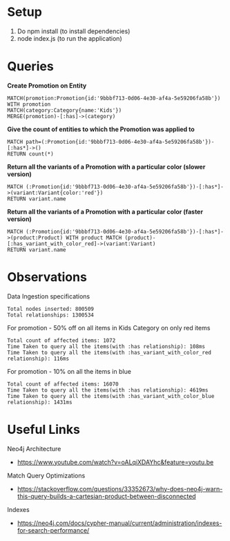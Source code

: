 # Setup
1. Do npm install (to install dependencies)
2. node index.js (to run the application)

# Queries
**Create Promotion on Entity**
```
MATCH(promotion:Promotion{id:'9bbbf713-0d06-4e30-af4a-5e59206fa58b'}) 
WITH promotion 
MATCH(category:Category{name:'Kids'}) 
MERGE(promotion)-[:has]->(category)
```

**Give the count of entities to which the Promotion was applied to**
```
MATCH path=(:Promotion{id:'9bbbf713-0d06-4e30-af4a-5e59206fa58b'})-[:has*]->() 
RETURN count(*)
```

**Return all the variants of a Promotion with a particular color (slower version)**
```
MATCH (:Promotion{id:'9bbbf713-0d06-4e30-af4a-5e59206fa58b'})-[:has*]->(variant:Variant{color:'red'}) 
RETURN variant.name
```

**Return all the variants of a Promotion with a particular color (faster version)**
```
MATCH (:Promotion{id:'9bbbf713-0d06-4e30-af4a-5e59206fa58b'})-[:has*]->(product:Product) WITH product MATCH (product)-[:has_variant_with_color_red]->(variant:Variant) 
RETURN variant.name
```

# Observations
Data Ingestion specifications
```
Total nodes inserted: 800509
Total relationships: 1300534
```

For promotion - 50% off on all items in Kids Category on only red items
```
Total count of affected items: 1072
Time Taken to query all the items(with :has relationship): 108ms
Time Taken to query all the items(with :has_variant_with_color_red relationship): 116ms
```

For promotion - 10% on all the items in blue
```
Total count of affected items: 16070
Time Taken to query all the items(with :has relationship): 4619ms
Time Taken to query all the items(with :has_variant_with_color_blue relationship): 1431ms
```

# Useful Links
Neo4j Architecture
+ https://www.youtube.com/watch?v=oALqiXDAYhc&feature=youtu.be

Match Query Optimizations
+ https://stackoverflow.com/questions/33352673/why-does-neo4j-warn-this-query-builds-a-cartesian-product-between-disconnected

Indexes
+ https://neo4j.com/docs/cypher-manual/current/administration/indexes-for-search-performance/

